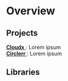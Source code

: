 # Overview

## Projects

<div>
<a href="https://cloudx.readthedocs.io/en/latest/">
  <strong>Cloudx</strong>
</a>
: Lorem ipsum
</div>
<div>
<a href="https://circlerr.readthedocs.io/en/latest/">
  <strong>Circlerr</strong>
</a>
: Lorem ipsum
</div>


## Libraries